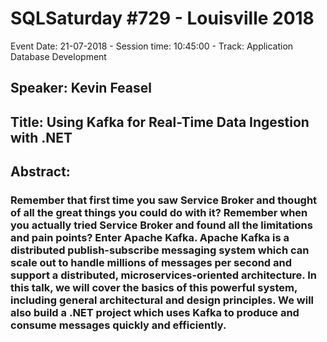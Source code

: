 # SQLSaturday #729 - Louisville 2018
Event Date: 21-07-2018 - Session time: 10:45:00 - Track: Application  Database Development
## Speaker: Kevin Feasel
## Title: Using Kafka for Real-Time Data Ingestion with .NET
## Abstract:
### Remember that first time you saw Service Broker and thought of all the great things you could do with it? Remember when you actually tried Service Broker and found all the limitations and pain points? Enter Apache Kafka. Apache Kafka is a distributed publish-subscribe messaging system which can scale out to handle millions of messages per second and support a distributed, microservices-oriented architecture. In this talk, we will cover the basics of this powerful system, including general architectural and design principles. We will also build a .NET project which uses Kafka to produce and consume messages quickly and efficiently.
